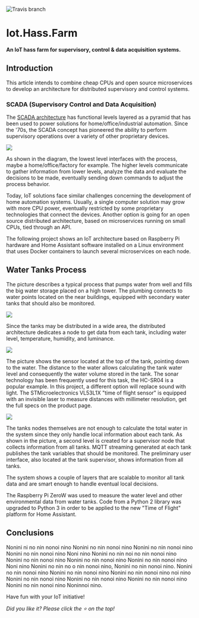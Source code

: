 ![Travis branch](https://api.travis-ci.org/josemotta/IoT.Hass.Farm.svg?branch=master)

# Iot.Hass.Farm

**An IoT hass farm for supervisory, control & data acquisition systems.**

## Introduction

This article intends to combine cheap CPUs and open source microservices to develop an architecture for distributed supervisory and control systems.

### SCADA (Supervisory Control and Data Acquisition)

The [SCADA architecture](https://en.wikipedia.org/wiki/SCADA) has functional levels layered as a pyramid that has been used to power solutions for home/office/industrial automation. Since the '70s, the SCADA concept has pioneered the ability to perform supervisory operations over a variety of other proprietary devices. 

![](https://i.imgur.com/dO70VcW.jpg)

As shown in the diagram, the lowest level interfaces with the process, maybe a home/office/factory for example.  The higher levels communicate to gather information from lower levels, analyze the data and evaluate the decisions to be made, eventually sending down commands to adjust the process behavior.

Today, IoT solutions face similar challenges concerning the development of home automation systems. Usually, a single computer solution may grow with more CPU power, eventually restricted by some proprietary technologies that connect the devices. Another option is going for an open source distributed architecture, based on microservices running on small CPUs, tied through an API. 

The following project shows an IoT architecture based on Raspberry Pi hardware and Home Assistant software installed on a Linux environment that uses Docker containers to launch several microservices on each node.

## Water Tanks Process

The picture describes a typical process that pumps water from well and fills the big water storage placed on a high tower. The plumbing connects to water points located on the near buildings, equipped with secondary water tanks that should also be monitored.

![](https://i.imgur.com/4fRKJ5g.jpg)

Since the tanks may be distributed in a wide area, the distributed architecture dedicates a node to get data from each tank, including water level, temperature, humidity, and luminance. 

![](https://i.imgur.com/v9vMVrP.jpg)

The picture shows the sensor located at the top of the tank, pointing down to the water. The distance to the water allows calculating the tank water level and consequently the water volume stored in the tank. The sonar technology has been frequently used for this task, the HC-SR04 is a popular example. In this project, a different option will replace sound with light. The STMicroelectronics VL53L1X "time of flight sensor" is equipped with an invisible laser to measure distances with millimeter resolution,  get the full specs on the product page.

![](https://i.imgur.com/E2FPbNT.jpg)

The tanks nodes themselves are not enough to calculate the total water in the system since they only handle local information about each tank. As shown in the picture, a second level is created for a supervisor node that collects information from all tanks. MQTT streaming generated at each tank publishes the tank variables that should be monitored. The preliminary user interface, also located at the tank supervisor, shows information from all tanks.

The system shows a couple of layers that are scalable to monitor all tank data and are smart enough to handle eventual local decisions.

The Raspberry Pi ZeroW was used to measure the water level and other environmental data from water tanks. Code from a  Python 2 library was upgraded to Python 3 in order to be applied to the new "Time of Flight" platform for Home Assistant.


## Conclusions

Nonini ni no nin nonoi nino Nonini no nin nonoi nino Nonini no nin nonoi nino Nonini no nin nonoi nino Noni nino Nonini no nin noi no nin nonoi nino Nonini no nin nonoi nino Nonini no nin nonoi nino Nonini no nin nonoi nino Noni nino Nonini no nin no o nin nonoi nino, Nonini no nin nonoi nino. Nonini no nin nonoi nino Nonini no nin nonoi nino Nonini no nin nonoi nino noi nino Nonini no nin nonoi nino Nonini no nin nonoi nino Nonini no nin nonoi nino Nonini no nin nonoi nino Noninnoi nino.

Have fun with your IoT initiative!

*Did you like it? Please click the :star: on the top!*